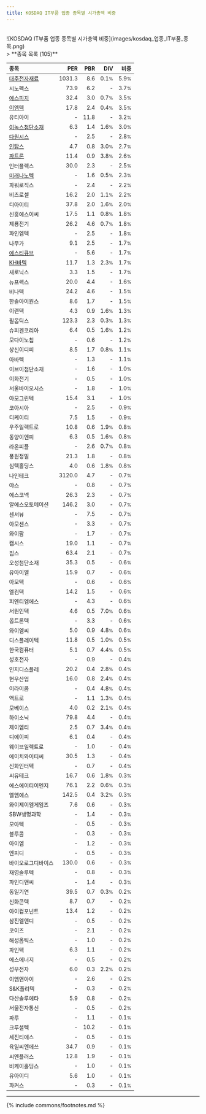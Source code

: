 ```yaml
---
title: KOSDAQ IT부품 업종 종목별 시가총액 비중
---
```

<br>
![KOSDAQ IT부품 업종 종목별 시가총액 비중](images/kosdaq_업종_IT부품_종목.png)
<br>
> **종목 목록 (105)**<a id="list"></a>

| **종목** | **PER** | **PBR** | **DIV** | **비중** |
| :------- | ------: | ------: | ------: | -------: |
| [대주전자재료](/078600/) | 1031.3 | 8.6 | 0.1<small>%</small> | 5.9<small>%</small> |
| 시노펙스 | 73.9 | 6.2 | - | 3.7<small>%</small> |
| [에스피지](/058610/) | 32.4 | 3.0 | 0.7<small>%</small> | 3.5<small>%</small> |
| [이엠텍](/091120/) | 17.8 | 2.4 | 0.4<small>%</small> | 3.5<small>%</small> |
| 유티아이 | - | 11.8 | - | 3.2<small>%</small> |
| [이녹스첨단소재](/272290/) | 6.3 | 1.4 | 1.6<small>%</small> | 3.0<small>%</small> |
| [다원시스](/068240/) | - | 2.5 | - | 2.8<small>%</small> |
| [인탑스](/049070/) | 4.7 | 0.8 | 3.0<small>%</small> | 2.7<small>%</small> |
| [파트론](/091700/) | 11.4 | 0.9 | 3.8<small>%</small> | 2.6<small>%</small> |
| 인터플렉스 | 30.0 | 2.3 | - | 2.5<small>%</small> |
| [미래나노텍](/095500/) | - | 1.6 | 0.5<small>%</small> | 2.3<small>%</small> |
| 파워로직스 | - | 2.4 | - | 2.2<small>%</small> |
| 비츠로셀 | 16.2 | 2.0 | 1.1<small>%</small> | 2.2<small>%</small> |
| 디아이티 | 37.8 | 2.0 | 1.6<small>%</small> | 2.0<small>%</small> |
| 신흥에스이씨 | 17.5 | 1.1 | 0.8<small>%</small> | 1.8<small>%</small> |
| 제룡전기 | 26.2 | 4.6 | 0.7<small>%</small> | 1.8<small>%</small> |
| 파인엠텍 | - | 2.5 | - | 1.8<small>%</small> |
| 나무가 | 9.1 | 2.5 | - | 1.7<small>%</small> |
| [에스티큐브](/052020/) | - | 5.6 | - | 1.7<small>%</small> |
| [KH바텍](/060720/) | 11.7 | 1.3 | 2.3<small>%</small> | 1.7<small>%</small> |
| 새로닉스 | 3.3 | 1.5 | - | 1.7<small>%</small> |
| 뉴프렉스 | 20.0 | 4.4 | - | 1.6<small>%</small> |
| 비나텍 | 24.2 | 4.6 | - | 1.5<small>%</small> |
| 한솔아이원스 | 8.6 | 1.7 | - | 1.5<small>%</small> |
| 이랜텍 | 4.3 | 0.9 | 1.6<small>%</small> | 1.3<small>%</small> |
| 필옵틱스 | 123.3 | 2.3 | 0.3<small>%</small> | 1.3<small>%</small> |
| 슈피겐코리아 | 6.4 | 0.5 | 1.6<small>%</small> | 1.2<small>%</small> |
| 모다이노칩 | - | 0.6 | - | 1.2<small>%</small> |
| 상신이디피 | 8.5 | 1.7 | 0.8<small>%</small> | 1.1<small>%</small> |
| 아바텍 | - | 1.3 | - | 1.1<small>%</small> |
| 이브이첨단소재 | - | 1.6 | - | 1.0<small>%</small> |
| 이화전기 | - | 0.5 | - | 1.0<small>%</small> |
| 서울바이오시스 | - | 1.8 | - | 1.0<small>%</small> |
| 아모그린텍 | 15.4 | 3.1 | - | 1.0<small>%</small> |
| 코아시아 | - | 2.5 | - | 0.9<small>%</small> |
| 디케이티 | 7.5 | 1.5 | - | 0.9<small>%</small> |
| 우주일렉트로 | 10.8 | 0.6 | 1.9<small>%</small> | 0.8<small>%</small> |
| 동양이엔피 | 6.3 | 0.5 | 1.6<small>%</small> | 0.8<small>%</small> |
| 라온피플 | - | 2.6 | 0.7<small>%</small> | 0.8<small>%</small> |
| 풍원정밀 | 21.3 | 1.8 | - | 0.8<small>%</small> |
| 심텍홀딩스 | 4.0 | 0.6 | 1.8<small>%</small> | 0.8<small>%</small> |
| 나인테크 | 3120.0 | 4.7 | - | 0.7<small>%</small> |
| 야스 | - | 0.8 | - | 0.7<small>%</small> |
| 에스코넥 | 26.3 | 2.3 | - | 0.7<small>%</small> |
| 알에스오토메이션 | 146.2 | 3.0 | - | 0.7<small>%</small> |
| 센서뷰 | - | 7.5 | - | 0.7<small>%</small> |
| 아모센스 | - | 3.3 | - | 0.7<small>%</small> |
| 와이팜 | - | 1.7 | - | 0.7<small>%</small> |
| 캠시스 | 19.0 | 1.1 | - | 0.7<small>%</small> |
| 핌스 | 63.4 | 2.1 | - | 0.7<small>%</small> |
| 오성첨단소재 | 35.3 | 0.5 | - | 0.6<small>%</small> |
| 유아이엘 | 15.9 | 0.7 | - | 0.6<small>%</small> |
| 아모텍 | - | 0.6 | - | 0.6<small>%</small> |
| 엘컴텍 | 14.2 | 1.5 | - | 0.6<small>%</small> |
| 피엔티엠에스 | - | 4.3 | - | 0.6<small>%</small> |
| 서원인텍 | 4.6 | 0.5 | 7.0<small>%</small> | 0.6<small>%</small> |
| 옵트론텍 | - | 3.3 | - | 0.6<small>%</small> |
| 와이엠씨 | 5.0 | 0.9 | 4.8<small>%</small> | 0.6<small>%</small> |
| 디스플레이텍 | 11.8 | 0.5 | 1.0<small>%</small> | 0.5<small>%</small> |
| 한국컴퓨터 | 5.1 | 0.7 | 4.4<small>%</small> | 0.5<small>%</small> |
| 성호전자 | - | 0.9 | - | 0.4<small>%</small> |
| 인지디스플레 | 20.2 | 0.4 | 2.8<small>%</small> | 0.4<small>%</small> |
| 현우산업 | 16.0 | 0.8 | 2.4<small>%</small> | 0.4<small>%</small> |
| 이라이콤 | - | 0.4 | 4.8<small>%</small> | 0.4<small>%</small> |
| 액트로 | - | 1.1 | 1.3<small>%</small> | 0.4<small>%</small> |
| 모베이스 | 4.0 | 0.2 | 2.1<small>%</small> | 0.4<small>%</small> |
| 하이소닉 | 79.8 | 4.4 | - | 0.4<small>%</small> |
| 제이엠티 | 2.5 | 0.7 | 3.4<small>%</small> | 0.4<small>%</small> |
| 디에이피 | 6.1 | 0.4 | - | 0.4<small>%</small> |
| 웨이브일렉트로 | - | 1.0 | - | 0.4<small>%</small> |
| 에이치와이티씨 | 30.5 | 1.3 | - | 0.4<small>%</small> |
| 신화인터텍 | - | 0.7 | - | 0.4<small>%</small> |
| 씨유테크 | 16.7 | 0.6 | 1.8<small>%</small> | 0.3<small>%</small> |
| 에스에이티이엔지 | 76.1 | 2.2 | 0.6<small>%</small> | 0.3<small>%</small> |
| 엘엠에스 | 142.5 | 0.4 | 3.2<small>%</small> | 0.3<small>%</small> |
| 와이제이엠게임즈 | 7.6 | 0.6 | - | 0.3<small>%</small> |
| SBW생명과학 | - | 1.4 | - | 0.3<small>%</small> |
| 모아텍 | - | 0.5 | - | 0.3<small>%</small> |
| 블루콤 | - | 0.3 | - | 0.3<small>%</small> |
| 아이엠 | - | 1.2 | - | 0.3<small>%</small> |
| 엔피디 | - | 0.5 | - | 0.3<small>%</small> |
| 바이오로그디바이스 | 130.0 | 0.6 | - | 0.3<small>%</small> |
| 재영솔루텍 | - | 0.8 | - | 0.3<small>%</small> |
| 파인디앤씨 | - | 1.4 | - | 0.3<small>%</small> |
| 동일기연 | 39.5 | 0.7 | 0.3<small>%</small> | 0.2<small>%</small> |
| 신화콘텍 | 8.7 | 0.7 | - | 0.2<small>%</small> |
| 아이컴포넌트 | 13.4 | 1.2 | - | 0.2<small>%</small> |
| 삼진엘앤디 | - | 0.5 | - | 0.2<small>%</small> |
| 코이즈 | - | 2.1 | - | 0.2<small>%</small> |
| 해성옵틱스 | - | 1.0 | - | 0.2<small>%</small> |
| 파인텍 | 6.3 | 1.1 | - | 0.2<small>%</small> |
| 에스에너지 | - | 0.5 | - | 0.2<small>%</small> |
| 성우전자 | 6.0 | 0.3 | 2.2<small>%</small> | 0.2<small>%</small> |
| 이엠앤아이 | - | 2.6 | - | 0.2<small>%</small> |
| S&K폴리텍 | - | 0.3 | - | 0.2<small>%</small> |
| 다산솔루에타 | 5.9 | 0.8 | - | 0.2<small>%</small> |
| 서울전자통신 | - | 0.5 | - | 0.2<small>%</small> |
| 파루 | - | 1.1 | - | 0.1<small>%</small> |
| 크루셜텍 | - | 10.2 | - | 0.1<small>%</small> |
| 세진티에스 | - | 0.5 | - | 0.1<small>%</small> |
| 육일씨엔에쓰 | 34.7 | 0.9 | - | 0.1<small>%</small> |
| 씨엔플러스 | 12.8 | 1.9 | - | 0.1<small>%</small> |
| 비케이홀딩스 | - | 1.0 | - | 0.1<small>%</small> |
| 유아이디 | 5.6 | 1.0 | - | 0.1<small>%</small> |
| 파커스 | - | 0.3 | - | 0.1<small>%</small> |

---
{% include commons/footnotes.md %}